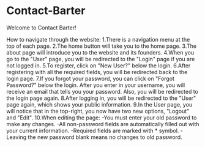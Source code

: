# Contact-Barter
Welcome to Contact Barter!

How to navigate through the website:
1.There is a navigation menu at the top of each page.
2.The home button will take you to the home page.
3.The about page will introduce you to the website
and its founders.
4.When you go to the "User" page, you will be
redirected to the "Login" page if you are not logged in.
5.To register, click on "New User?" below the login.
6.After registering with all the required fields, you
will be redirected back to the login page.
7.If you forgot your password, you can click
on "Forgot Password?" below the login.
After you enter in your username, you will receive
an email that tells you your password. Also, you
will be redirected to the login page again.
8.After logging in, you will be redirected to the "User"
page again, which shows your public information.
9.In the User page, you will notice that in the top-right,
you now have two new options, "Logout" and "Edit".
10.When editing the page:
-You must enter your old password
to make any changes.
-All non-password fields are automatically
filled out with your current information.
-Required fields are marked with * symbol.
-Leaving the new password blank means no changes
to old password.